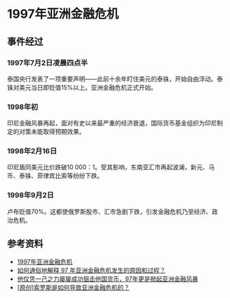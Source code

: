 # 1997年亚洲金融危机
## 事件经过

### 1997年7月2日凌晨四点半
泰国央行发表了一项重要声明——此前十余年盯住美元的泰铢，开始自由浮动。泰铢对美元当日即贬值15%以上。亚洲金融危机正式开始。

### 1998年初
印尼金融风暴再起，面对有史以来最严重的经济衰退，国际货币基金组织为印尼制定的对策未能取得预期效果。

### 1998年2月16日
印尼盾同美元比价跌破10 000：1。受其影响，东南亚汇市再起波澜，新元、马币、泰铢、菲律宾比索等纷纷下跌。

### 1998年9月2日
卢布贬值70%。这都使俄罗斯股市、汇市急剧下跌，引发金融危机乃至经济、政治危机。

## 参考资料
- [1997年亚洲金融危机](https://baike.baidu.com/item/1997%E5%B9%B4%E4%BA%9A%E6%B4%B2%E9%87%91%E8%9E%8D%E5%8D%B1%E6%9C%BA/23187113?fr=aladdin) 
- [如何通俗地解释 97 年亚洲金融危机发生的原因和过程？](https://www.zhihu.com/question/21733410?sort=created) 
- [他仅凭一己之力屡屡成功狙击他国货币，97年更是掀起亚洲金融风暴](http://dy.163.com/v2/article/detail/DS0ITSFG054316O9.html)
- [[原创]索罗斯是如何导致亚洲金融危机的？](http://club.kdnet.net/dispbbs.asp?id=1606079&boardid=1)